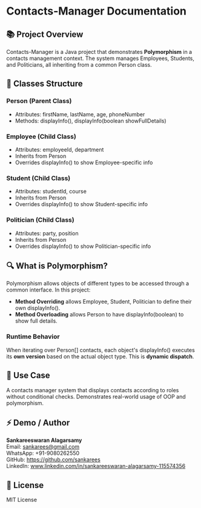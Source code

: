 # Contacts-Manager Documentation

## 📚 Project Overview
Contacts-Manager is a Java project that demonstrates **Polymorphism** in a contacts management context. The system manages Employees, Students, and Politicians, all inheriting from a common Person class.

## 🧱 Classes Structure

### Person (Parent Class)
- Attributes: firstName, lastName, age, phoneNumber
- Methods: displayInfo(), displayInfo(boolean showFullDetails)

### Employee (Child Class)
- Attributes: employeeId, department
- Inherits from Person
- Overrides displayInfo() to show Employee-specific info

### Student (Child Class)
- Attributes: studentId, course
- Inherits from Person
- Overrides displayInfo() to show Student-specific info

### Politician (Child Class)
- Attributes: party, position
- Inherits from Person
- Overrides displayInfo() to show Politician-specific info

## 🔍 What is Polymorphism?
Polymorphism allows objects of different types to be accessed through a common interface. In this project:
- **Method Overriding** allows Employee, Student, Politician to define their own displayInfo().
- **Method Overloading** allows Person to have displayInfo(boolean) to show full details.

### Runtime Behavior
When iterating over Person[] contacts, each object's displayInfo() executes its **own version** based on the actual object type. This is **dynamic dispatch**.

## 🎯 Use Case
A contacts manager system that displays contacts according to roles without conditional checks. Demonstrates real-world usage of OOP and polymorphism.

## ⚡ Demo / Author
**Sankareeswaran Alagarsamy**  
Email: sankarees@gmail.com  
WhatsApp: +91-9080262550  
GitHub: https://github.com/sankarees  
LinkedIn: www.linkedin.com/in/sankareeswaran-alagarsamy-115574356  

## 📝 License
MIT License